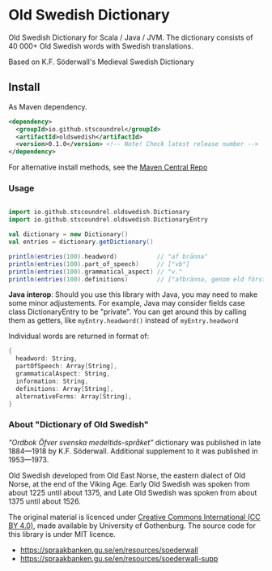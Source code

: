 # Old Swedish Dictionary

Old Swedish Dictionary for Scala / Java / JVM. The dictionary consists of 40 000+ Old Swedish words with Swedish translations.

Based on K.F. Söderwall's Medieval Swedish Dictionary


## Install

As Maven dependency.

```xml
<dependency>
  <groupId>io.github.stscoundrel</groupId>
  <artifactId>oldswedish</artifactId>
  <version>0.1.0</version> <!-- Note! Check latest release number -->
</dependency>
```


For alternative install methods, see the [Maven Central Repo](https://search.maven.org/artifact/io.github.stscoundrel/oldswedish)

### Usage

```scala

import io.github.stscoundrel.oldswedish.Dictionary
import io.github.stscoundrel.oldswedish.DictionaryEntry

val dictionary = new Dictionary()
val entries = dictionary.getDictionary()

println(entries(100).headword)           // "af bränna"
println(entries(100).part_of_speech)     // ["vb"]
println(entries(100).grammatical_aspect) // "v."
println(entries(100).definitions)        // ["afbränna, genom eld förstöra. hans trähws the af brendhe  [...and more]]

```

**Java interop**: Should you use this library with Java, you may need to make some minor adjustements. For example, Java may consider fields case class DictionaryEntry to be "private". You can get around this by calling them as getters, like `myEntry.headword()` instead of `myEntry.headword`


Individual words are returned in format of:

```scala
{
  headword: String,
  partOfSpeech: Array[String],
  grammaticalAspect: String,
  information: String,
  definitions: Array[String],
  alternativeForms: Array[String],
}
```

### About "Dictionary of Old Swedish"

_"Ordbok Öfver svenska medeltids-språket"_ dictionary was published in late 1884—1918 by K.F. Söderwall. Additional supplement to it was published in 1953—1973.

Old Swedish developed from Old East Norse, the eastern dialect of Old Norse, at the end of the Viking Age. Early Old Swedish was spoken from about 1225 until about 1375, and Late Old Swedish was spoken from about 1375 until about 1526.

The original material is licenced under [Creative Commons International (CC BY 4.0)](https://creativecommons.org/licenses/by/4.0/), made available by University of Gothenburg. The source code for this library is under MIT licence.

- https://spraakbanken.gu.se/en/resources/soederwall
- https://spraakbanken.gu.se/en/resources/soederwall-supp
